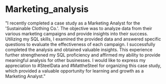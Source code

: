 # Marketing_analysis


"I recently completed a case study as a Marketing Analyst for the 'Sustainable Clothing Co.'.
The objective was to analyze data from their various marketing campaigns and provide insights into their success.
Utilizing my SQL skills, I examined the provided data and answered specific questions to evaluate the effectiveness of each campaign.
I successfully completed the analysis and obtained valuable insights. This experience further strengthened
my SQL proficiency and affirmed my ability to provide meaningful analysis for other businesses. 
I would like to express my appreciation to #SteelData and #MattheSteel for organizing this case study,
which provided a valuable opportunity for learning and growth as a Marketing Analyst."
